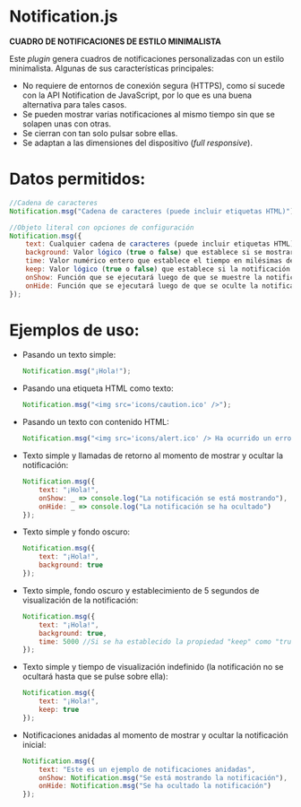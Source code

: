 # Notification.js
**CUADRO DE NOTIFICACIONES DE ESTILO MINIMALISTA**

Este *plugin* genera cuadros de notificaciones personalizadas con un estilo minimalista. Algunas de sus características principales:

- No requiere de entornos de conexión segura (HTTPS), como sí sucede con la API Notification de JavaScript, por lo que es una buena alternativa para tales casos.
- Se pueden mostrar varias notificaciones al mismo tiempo sin que se solapen unas con otras.
- Se cierran con tan solo pulsar sobre ellas.
- Se adaptan a las dimensiones del dispositivo (*full responsive*).

# Datos permitidos:

```javascript
//Cadena de caracteres
Notification.msg("Cadena de caracteres (puede incluir etiquetas HTML)");

//Objeto literal con opciones de configuración
Notification.msg({
	text: Cualquier cadena de caracteres (puede incluir etiquetas HTML),
	background: Valor lógico (true o false) que establece si se mostrará un cuadro oscuro de fondo,
	time: Valor numérico entero que establece el tiempo en milésimas de segundo durante el cual se mostrará la notificación (por defecto es 3000),
	keep: Valor lógico (true o false) que establece si la notificación se mostrará permanentemente o no (por defecto es false),
	onShow: Función que se ejecutará luego de que se muestre la notificación,
	onHide: Función que se ejecutará luego de que se oculte la notificación
});
```

# Ejemplos de uso:

- Pasando un texto simple:

	```javascript
	Notification.msg("¡Hola!");
	```

- Pasando una etiqueta HTML como texto:

	```javascript
	Notification.msg("<img src='icons/caution.ico' />");
	```
	
- Pasando un texto con contenido HTML:

	```javascript
	Notification.msg("<img src='icons/alert.ico' /> Ha ocurrido un error");
	```
	
- Texto simple y llamadas de retorno al momento de mostrar y ocultar la notificación:

	```javascript
	Notification.msg({
		text: "¡Hola!",
		onShow: _ => console.log("La notificación se está mostrando"),
		onHide: _ => console.log("La notificación se ha ocultado")
	});
	```
	
	
- Texto simple y fondo oscuro:

	```javascript
	Notification.msg({
		text: "¡Hola!",
		background: true
	});
	```

- Texto simple, fondo oscuro y establecimiento de 5 segundos de visualización de la notificación:

	```javascript
	Notification.msg({
		text: "¡Hola!",
		background: true,
		time: 5000 //Si se ha establecido la propiedad "keep" como "true", no se aplicará el tiempo establecido
	});
	```

- Texto simple y tiempo de visualización indefinido (la notificación no se ocultará hasta que se pulse sobre ella):
	
	```javascript
	Notification.msg({
		text: "¡Hola!",
		keep: true
	});
	```

- Notificaciones anidadas al momento de mostrar y ocultar la notificación inicial:

	```javascript
	Notification.msg({
		text: "Este es un ejemplo de notificaciones anidadas",
		onShow: Notification.msg("Se está mostrando la notificación"),
		onHide: Notification.msg("Se ha ocultado la notificación")
	});
	```
